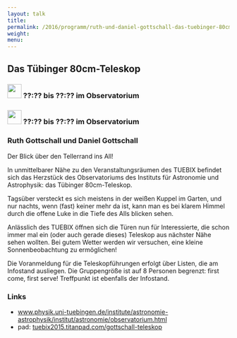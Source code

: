 ```yaml
---
layout: talk
title:
permalink: /2016/programm/ruth-und-daniel-gottschall-das-tuebinger-80cm-teleskop/
weight: 
menu:
---
```

## Das&nbsp;Tübinger&nbsp;80cm-Teleskop

### <img height = "32" src="../../../images/talk.svg"> ??:?? bis ??:?? im Observatorium

### <img height = "32" src="../../../images/talk.svg"> ??:?? bis ??:?? im Observatorium

### Ruth&nbsp;Gottschall&nbsp;und&nbsp;Daniel&nbsp;Gottschall

Der Blick über den Tellerrand ins All!

In unmittelbarer Nähe zu den Veranstaltungsräumen des TUEBIX befindet sich das Herzstück des Observatoriums des Instituts für Astronomie und Astrophysik:
das Tübinger 80cm-Teleskop.

Tagsüber versteckt es sich meistens in der weißen Kuppel im Garten, und nur nachts, wenn (fast) keiner mehr da ist, kann man es bei klarem Himmel durch die offene Luke in die Tiefe des Alls blicken sehen.

Anlässlich des TUEBIX öffnen sich die Türen nun für Interessierte, die schon immer mal ein (oder auch gerade dieses) Teleskop aus nächster Nähe sehen wollten.
Bei gutem Wetter werden wir versuchen, eine kleine Sonnenbeobachtung zu ermöglichen!

Die Voranmeldung für die Teleskopführungen erfolgt über Listen, die am Infostand ausliegen.
Die Gruppengröße ist auf 8 Personen begrenzt: first come, first serve!
Treffpunkt ist ebenfalls der Infostand.

### Links

- <a href="http://www.physik.uni-tuebingen.de/institute/astronomie-astrophysik/institut/astronomie/observatorium.html" target="_blank">www.physik.uni-tuebingen.de/institute/astronomie-astrophysik/institut/astronomie/observatorium.html</a>
- pad: <a href="https://tuebix2015.titanpad.com/gottschall-teleskop" target="_blank">tuebix2015.titanpad.com/gottschall-teleskop</a>
